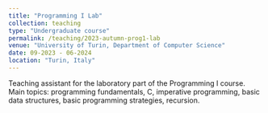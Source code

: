 ```yaml
---
title: "Programming I Lab"
collection: teaching
type: "Undergraduate course"
permalink: /teaching/2023-autumn-prog1-lab
venue: "University of Turin, Department of Computer Science"
date: 09-2023 - 06-2024
location: "Turin, Italy"
---
```


Teaching assistant for the laboratory part of the Programming I course. Main topics: programming fundamentals, C, imperative programming, basic data structures, basic programming strategies, recursion.

<!-- Heading 1
======

Heading 2
======

Heading 3
====== -->